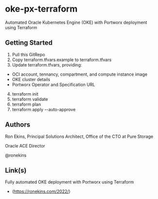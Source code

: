 # oke-px-terraform
Automated Oracle Kubernetes Engine (OKE) with Portworx deployment using Terraform

## Getting Started

1. Pull this GitRepo
2. Copy terraform.tfvars.example to terraform.tfvars
3. Update terraform.tfvars, providing:
- OCI account, tennancy, compartment, and compute instance image
- OKE cluster details
- Portworx Operator and Specification URL
4. terraform init
5. terraform validate
6. terraform plan
7. terraform apply --auto-approve

## Authors

Ron Ekins, Principal Solutions Architect, Office of the CTO at Pure Storage

Oracle ACE Director

@ronekins

## Link(s)

Fully automated OKE deployment with Portworx  using Terraform
- (https://ronekins.com/2022/)
